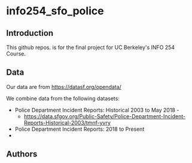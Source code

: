 # info254_sfo_police

## Introduction

This github repos. is for the final project for UC Berkeley's INFO 254 Course.

## Data

Our data are from https://datasf.org/opendata/

We combine data from the following datasets:

- Police Department Incident Reports: Historical 2003 to May 2018 -
    - https://data.sfgov.org/Public-Safety/Police-Department-Incident-Reports-Historical-2003/tmnf-yvry
- Police Department Incident Reports: 2018 to Present
-


## Authors 
